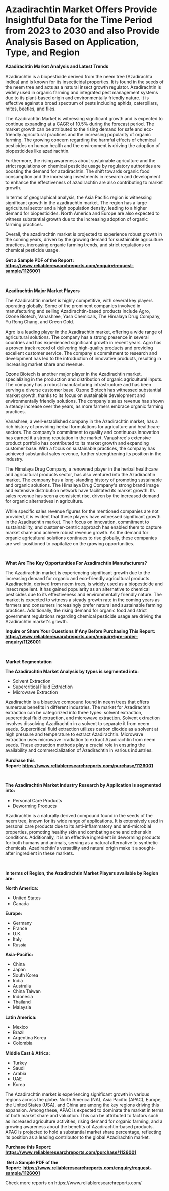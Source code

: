 <p><h1>Azadirachtin Market Offers Provide Insightful Data for the Time Period from 2023 to 2030 and also Provide Analysis Based on Application, Type, and Region</h1></p><p><strong>Azadirachtin Market Analysis and Latest Trends</strong></p>
<p><p>Azadirachtin is a biopesticide derived from the neem tree (Azadirachta indica) and is known for its insecticidal properties. It is found in the seeds of the neem tree and acts as a natural insect growth regulator. Azadirachtin is widely used in organic farming and integrated pest management systems due to its plant-based origin and environmentally friendly nature. It is effective against a broad spectrum of pests including aphids, caterpillars, mites, beetles, and flies.</p><p>The Azadirachtin Market is witnessing significant growth and is expected to continue expanding at a CAGR of 10.5% during the forecast period. The market growth can be attributed to the rising demand for safe and eco-friendly agricultural practices and the increasing popularity of organic farming. The growing concern regarding the harmful effects of chemical pesticides on human health and the environment is driving the adoption of biopesticides like azadirachtin.</p><p>Furthermore, the rising awareness about sustainable agriculture and the strict regulations on chemical pesticide usage by regulatory authorities are boosting the demand for azadirachtin. The shift towards organic food consumption and the increasing investments in research and development to enhance the effectiveness of azadirachtin are also contributing to market growth.</p><p>In terms of geographical analysis, the Asia Pacific region is witnessing significant growth in the azadirachtin market. The region has a large agricultural sector and a high population density, leading to a higher demand for biopesticides. North America and Europe are also expected to witness substantial growth due to the increasing adoption of organic farming practices.</p><p>Overall, the azadirachtin market is projected to experience robust growth in the coming years, driven by the growing demand for sustainable agriculture practices, increasing organic farming trends, and strict regulations on chemical pesticide usage.</p></p>
<p><strong>Get a Sample PDF of the Report:&nbsp; <a href="https://www.reliableresearchreports.com/enquiry/request-sample/1126001">https://www.reliableresearchreports.com/enquiry/request-sample/1126001</a></strong></p>
<p>&nbsp;</p>
<p><strong>Azadirachtin Major Market Players</strong></p>
<p><p>The Azadirachtin market is highly competitive, with several key players operating globally. Some of the prominent companies involved in manufacturing and selling Azadirachtin-based products include Agro, Ozone Biotech, Vanashree, Yash Chemicals, The Himalaya Drug Company, Yu Rong Chang, and Green Gold.</p><p>Agro is a leading player in the Azadirachtin market, offering a wide range of agricultural solutions. The company has a strong presence in several countries and has experienced significant growth in recent years. Agro has a proven track record of delivering high-quality products and providing excellent customer service. The company's commitment to research and development has led to the introduction of innovative products, resulting in increasing market share and revenue.</p><p>Ozone Biotech is another major player in the Azadirachtin market, specializing in the production and distribution of organic agricultural inputs. The company has a robust manufacturing infrastructure and has been serving a diverse customer base. Ozone Biotech has witnessed substantial market growth, thanks to its focus on sustainable development and environmentally friendly solutions. The company's sales revenue has shown a steady increase over the years, as more farmers embrace organic farming practices.</p><p>Vanashree, a well-established company in the Azadirachtin market, has a rich history of providing herbal formulations for agriculture and healthcare sectors. The company's commitment to quality and continuous innovation has earned it a strong reputation in the market. Vanashree's extensive product portfolio has contributed to its market growth and expanding customer base. With a focus on sustainable practices, the company has achieved substantial sales revenue, further strengthening its position in the industry.</p><p>The Himalaya Drug Company, a renowned player in the herbal healthcare and agricultural products sector, has also ventured into the Azadirachtin market. The company has a long-standing history of promoting sustainable and organic solutions. The Himalaya Drug Company's strong brand image and extensive distribution network have facilitated its market growth. Its sales revenue has seen a consistent rise, driven by the increased demand for organic alternatives in agriculture.</p><p>While specific sales revenue figures for the mentioned companies are not provided, it is evident that these players have witnessed significant growth in the Azadirachtin market. Their focus on innovation, commitment to sustainability, and customer-centric approach has enabled them to capture market share and achieve robust revenue growth. As the demand for organic agricultural solutions continues to rise globally, these companies are well-positioned to capitalize on the growing opportunities.</p></p>
<p>&nbsp;</p>
<p><strong>What Are The Key Opportunities For Azadirachtin Manufacturers?</strong></p>
<p><p>The Azadirachtin market is experiencing significant growth due to the increasing demand for organic and eco-friendly agricultural products. Azadirachtin, derived from neem trees, is widely used as a biopesticide and insect repellent. It has gained popularity as an alternative to chemical pesticides due to its effectiveness and environmentally friendly nature. The market is expected to witness a steady growth rate in the coming years as farmers and consumers increasingly prefer natural and sustainable farming practices. Additionally, the rising demand for organic food and strict government regulations regarding chemical pesticide usage are driving the Azadirachtin market's growth.</p></p>
<p><strong>Inquire or Share Your Questions If Any Before Purchasing This Report: <a href="https://www.reliableresearchreports.com/enquiry/pre-order-enquiry/1126001">https://www.reliableresearchreports.com/enquiry/pre-order-enquiry/1126001</a></strong></p>
<p>&nbsp;</p>
<p><strong>Market Segmentation</strong></p>
<p><strong>The Azadirachtin Market Analysis by types is segmented into:</strong></p>
<p><ul><li>Solvent Extraction</li><li>Supercritical Fluid Extraction</li><li>Microwave Extraction</li></ul></p>
<p><p>Azadirachtin is a bioactive compound found in neem trees that offers numerous benefits in different industries. The market for Azadirachtin extraction can be categorized into three types: solvent extraction, supercritical fluid extraction, and microwave extraction. Solvent extraction involves dissolving Azadirachtin in a solvent to separate it from neem seeds. Supercritical fluid extraction utilizes carbon dioxide as a solvent at high pressure and temperature to extract Azadirachtin. Microwave extraction uses microwave irradiation to extract Azadirachtin from neem seeds. These extraction methods play a crucial role in ensuring the availability and commercialization of Azadirachtin in various industries.</p></p>
<p><strong>Purchase this Report:&nbsp;<a href="https://www.reliableresearchreports.com/purchase/1126001">https://www.reliableresearchreports.com/purchase/1126001</a></strong></p>
<p>&nbsp;</p>
<p><strong>The Azadirachtin Market Industry Research by Application is segmented into:</strong></p>
<p><ul><li>Personal Care Products</li><li>Deworming Products</li></ul></p>
<p><p>Azadirachtin is a naturally derived compound found in the seeds of the neem tree, known for its wide range of applications. It is extensively used in personal care products due to its anti-inflammatory and anti-microbial properties, promoting healthy skin and combating acne and other skin conditions. Additionally, it is an effective ingredient in deworming products for both humans and animals, serving as a natural alternative to synthetic chemicals. Azadirachtin's versatility and natural origin make it a sought-after ingredient in these markets.</p></p>
<p>&nbsp;</p>
<p><strong>In terms of Region, the Azadirachtin Market Players available by Region are:</strong></p>
<p>
    <p> <strong> North America: </strong>
        <ul>
            <li>United States</li>
            <li>Canada</li>
        </ul>
        </p> 
    <p> <strong> Europe: </strong>
        <ul>
            <li>Germany</li>
            <li>France</li>
            <li>U.K.</li>
            <li>Italy</li>
            <li>Russia</li>
        </ul>
        </p> 
    <p> <strong> Asia-Pacific: </strong>
        <ul>
            <li>China</li>
            <li>Japan</li>
            <li>South Korea</li>
            <li>India</li>
            <li>Australia</li>
            <li>China Taiwan</li>
            <li>Indonesia</li>
            <li>Thailand</li>
            <li>Malaysia</li>
        </ul>
        </p> 
    <p> <strong> Latin America: </strong>
        <ul>
            <li>Mexico</li>
            <li>Brazil</li>
            <li>Argentina Korea</li>
            <li>Colombia</li>
        </ul>
        </p> 
    <p> <strong> Middle East & Africa: </strong>
        <ul>
            <li>Turkey</li>
            <li>Saudi</li>
            <li>Arabia</li>
            <li>UAE</li>
            <li>Korea</li>
        </ul>
    </p>
    </p>
<p><p>The Azadirachtin market is experiencing significant growth in various regions across the globe. North America (NA), Asia Pacific (APAC), Europe, the United States (USA), and China are among the key regions driving this expansion. Among these, APAC is expected to dominate the market in terms of both market share and valuation. This can be attributed to factors such as increased agriculture activities, rising demand for organic farming, and a growing awareness about the benefits of Azadirachtin-based products. APAC is projected to hold a substantial market share percentage, reflecting its position as a leading contributor to the global Azadirachtin market.</p></p>
<p><strong>Purchase this Report: <a href="https://www.reliableresearchreports.com/purchase/1126001">https://www.reliableresearchreports.com/purchase/1126001</a></strong></p>
<p>&nbsp;<strong>Get a Sample PDF of the Report:&nbsp;&nbsp;<a href="https://www.reliableresearchreports.com/enquiry/request-sample/1126001">https://www.reliableresearchreports.com/enquiry/request-sample/1126001</a></strong></p>
<p><strong></strong></p>
<p>Check more reports on https://www.reliableresearchreports.com/</p>